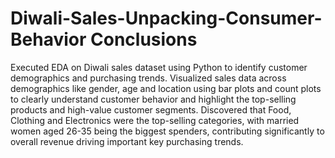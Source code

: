 # Diwali-Sales-Unpacking-Consumer-Behavior Conclusions
Executed EDA on Diwali sales dataset using Python to identify customer demographics and purchasing trends. 
Visualized sales data across demographics like gender, age and location using bar plots and count plots to clearly understand customer behavior and highlight the top-selling products and high-value customer segments.
Discovered that Food, Clothing and Electronics were the top-selling categories, with married women aged 26-35 being the biggest spenders, contributing significantly to overall revenue driving important key purchasing trends.
